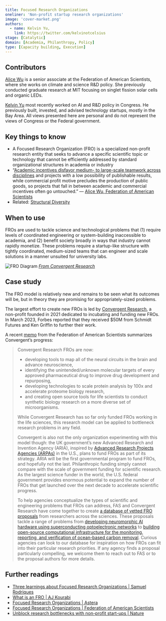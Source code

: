 ```yaml
---
title: Focused Research Organizations
oneliner: 'Non-profit startup research organizations'
image: 'cover-market.png'
authors:
  - name: Kelvin Yu,
    link: https://twitter.com/kelvinotcelsius
stage: [Catalytic]
domain: [Academia, Philanthropy, Policy]
type: [Capacity building, Execution]
---
```


## Contributors

[Alice Wu](https://www.linkedin.com/in/alice-q-wu/) is a senior associate at the Federation of American Scientists, where she works on climate and science R&D policy. She previously conducted graduate research at MIT focusing on singlet fission solar cells and organic LEDs.

[Kelvin Yu](https://www.kelv.me/) most recently worked on AI and R&D policy in Congress. He previously built, invested, and advised technology startups, mostly in the Bay Area. All views presented here are personal and do not represent the views of Congress or the Federal government.

## Key things to know

- A Focused Research Organization (FRO) is a specialized non-profit research entity that seeks to advance a specific scientific topic or technology that cannot be efficiently addressed by standard organizational structures in academia or industry
- “[Academic incentives disfavor medium- to large-scale teamwork across disciplines](https://www.nature.com/articles/d41586-021-01581-z) and projects with a low possibility of publishable results, while commercial profit motive precludes the production of public goods, so projects that fall in between academic and commercial incentives often go untouched.” — [Alice Wu, Federation of American Scientists](https://fas.org/publication/focused-research-organizations-a-new-model-for-scientific-research/)
- Related: [Structural Diversity](/collection?lever=Structural%2520Diversity)

## When to use

FROs are used to tackle science and technological problems that (1) require levels of coordinated engineering or system-building inaccessible to academia, and (2) benefit society broadly in ways that industry cannot rapidly monetize. These problems require a startup-like structure with tightly coordinated, medium-sized teams that can engineer and scale solutions in a manner unsuited for university labs.

![FRO Diagram](Focused%20Research%20Organizations/Untitled.png)
_[From Convergent Research](https://www.convergentresearch.org/)_

## Case study

The FRO model is relatively new and remains to be seen what its outcomes will be, but in theory they are promising for appropriately-sized problems.

The largest effort to create new FROs is led by [Convergent Research](https://www.convergentresearch.org/), a non-profit founded in 2021 dedicated to incubating and funding new FROs. In March 2023, Forbes reported that they received $50M from Schmidt Futures and Ken Griffin to further their work.

A recent [memo](https://fas.org/publication/focused-research-organizations-a-new-model-for-scientific-research/) from the Federation of American Scientists summarizes Convergent’s progress:

> Convergent Research FROs are now:
>
> - developing tools to map all of the neural circuits in the brain and advance neuroscience,
> - identifying the unintended/unknown molecular targets of every approved pharmaceutical drug to improve drug development and repurposing,
> - developing technologies to scale protein analysis by 100x and accelerate proteome biology research,
> - and creating open source tools for life scientists to conduct synthetic biology research on a more diverse set of microorganisms.
>
> While Convergent Research has so far only funded FROs working in the life sciences, this research model can be applied to bottleneck research problems in any field.
>
> Convergent is also not the only organization experimenting with this model though: the UK government’s new Advanced Research and Invention Agency (ARIA), inspired by [Advanced Research Projects Agencies (ARPAs)](https://fas.org/publication/how-to-unlock-the-potential-of-the-advanced-research-projects-agency-model/) in the U.S., plans to fund FROs as part of its strategy. ARIA will be the first governmental program to fund FROs, and hopefully not the last. Philanthropic funding simply cannot compare with the scale of government funding for scientific research. As the largest science funder in the world, the U.S. federal government provides enormous potential to expand the number of FROs that get launched over the next decade to accelerate scientific progress.
>
> To help agencies conceptualize the types of scientific and engineering problems that FROs can address, FAS and Convergent Research have come together to create [a database of vetted FRO proposals](https://fas.org/initiative/focused-research-organizations/) from researchers across the sciences. These proposals tackle a range of problems from [developing neuromorphic AI hardware using superconducting optoelectronic networks](https://fas.org/publication/a-focused-research-organization-for-superconducting-optoelectronic-intelligence/) to [building open-source computational infrastructure for the monitoring, reporting, and verification of ocean-based carbon removal](https://fas.org/publication/a-focused-research-organization-to-quantify-ocean-carbon/). Curious agencies can look to our database for inspiration on how FROs can fit into their particular research priorities. If any agency finds a proposal particularly compelling, we welcome them to reach out to FAS or to the proposal authors for more details.

## Further readings

- [Three learnings about Focused Research Organizations | Samuel Rodriques](https://calvinball.substack.com/p/three-learnings-about-focused-research)
- [What is an FRO | AJ Kourabi](https://www.ajkourabi.com/writings/what-is-and-is-not-an-fro)
- [Focused Research Organizations | Astera](https://astera.org/fros)
- [Focused Research Organizations | Federation of American Scientists](https://fas.org/publication/focused-research-organizations-a-new-model-for-scientific-research/)
- [Unblock research bottlenecks with non-profit start-ups | Nature](https://www.nature.com/articles/d41586-022-00018-5)
